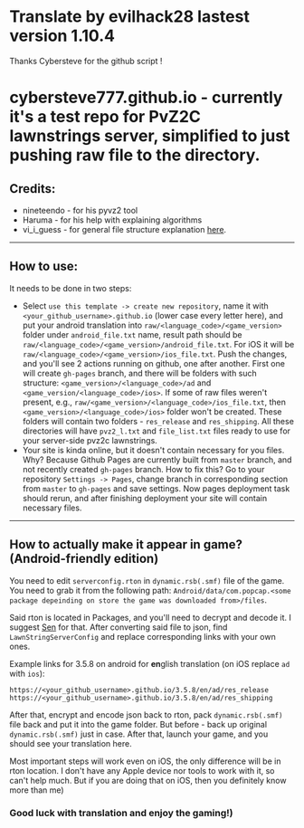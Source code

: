 # Translate by evilhack28 lastest version 1.10.4

Thanks Cybersteve for the github script !

# cybersteve777.github.io - currently it's a test repo for PvZ2C lawnstrings server, simplified to just pushing raw file to the directory.

## Credits:
 - nineteendo - for his pyvz2 tool
 - Haruma - for his help with explaining algorithms 
 - vi_i_guess - for general file structure explanation [here](https://github.com/viiguess/Lawnstrings-Server).


---
## How to use:
It needs to be done in two steps:

 - Select `use this template -> create new repository`, name it with `<your_github_username>.github.io` (lower case every letter here),  and put your android translation into `raw/<language_code>/<game_version>` folder under `android_file.txt` name, result path should be `raw/<language_code>/<game_version>/android_file.txt`. 
For iOS it will be `raw/<language_code>/<game_version>/ios_file.txt`.
Push the changes, and you'll see 2 actions running on github, one after another.
First one will create `gh-pages` branch, and there will be folders with such structure: `<game_version>/<language_code>/ad` and `<game_version/<language_code>/ios>`. 
If some of raw files weren't present, e.g., `raw/<game_version>/<language_code>/ios_file.txt`, then `<game_version>/<language_code>/ios>` folder won't be created. 
These folders will contain two folders - `res_release` and `res_shipping`. All these directories will have `pvz2_l.txt` and `file_list.txt` files ready to use for your server-side pvz2c lawnstrings.
 - Your site is kinda online, but it doesn't contain necessary for you files. Why? Because Github Pages are currently built from `master` branch, and not recently created `gh-pages` branch.
How to fix this? Go to your repository `Settings -> Pages`, change branch in corresponding section from `master` to `gh-pages` and save settings.
Now pages deployment task should rerun, and after finishing deployment your site will contain necessary files.
---
## How to actually make it appear in game? (Android-friendly edition)
You need to edit `serverconfig.rton` in `dynamic.rsb(.smf)` file of the game.
You need to grab it from the following path: `Android/data/com.popcap.<some package depeinding on store the game was downloaded from>/files`. 

Said rton is located in Packages, and you'll need to decrypt and decode it. 
I suggest [Sen](https://github.com/harumazzz/Sen.Environment) for that. 
After converting said file to json, find `LawnStringServerConfig` and replace corresponding links with your own ones.

Example links for 3.5.8 on android for **en**glish translation (on iOS replace `ad` with `ios`):
```
https://<your_github_username>.github.io/3.5.8/en/ad/res_release
https://<your_github_username>.github.io/3.5.8/en/ad/res_shipping
```

After that, encrypt and encode json back to rton, pack `dynamic.rsb(.smf)` file back and put it into the game folder. 
But before - back up original `dynamic.rsb(.smf)` just in case. After that, launch your game, and you should see your translation here.

Most important steps will work even on iOS, the only difference will be in rton location. 
I don't have any Apple device nor tools to work with it, so can't help much. But if you are doing that on iOS, then you definitely know more than me) 
### Good luck with translation and enjoy the gaming!)
